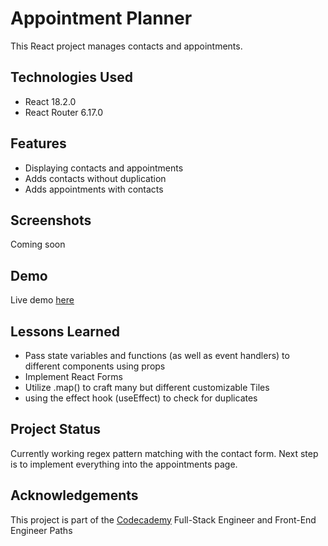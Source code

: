 # Appointment Planner

This React project manages contacts and appointments.

## Technologies Used

- React 18.2.0
- React Router 6.17.0

## Features

- Displaying contacts and appointments
- Adds contacts without duplication
- Adds appointments with contacts

## Screenshots

Coming soon

## Demo

Live demo [here](https://majestic-dragon-09e4a2.netlify.app/)

## Lessons Learned

- Pass state variables and functions (as well as event handlers) to different components using props
- Implement React Forms
- Utilize .map() to craft many but different customizable Tiles
- using the effect hook (useEffect) to check for duplicates

## Project Status

Currently working regex pattern matching with the contact form. Next step is to implement everything into the appointments page.

## Acknowledgements

This project is part of the [Codecademy](https://www.codecademy.com) Full-Stack Engineer and Front-End Engineer Paths
